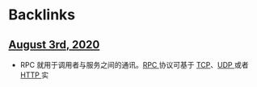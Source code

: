 
# Backlinks
## [August 3rd, 2020](<August 3rd, 2020.md>)
- RPC 就用于调用者与服务之间的通讯。[RPC ](<RPC .md>)协议可基于 [TCP](<TCP.md>)、[UDP ](<UDP .md>)或者 [HTTP ](<HTTP .md>)实

